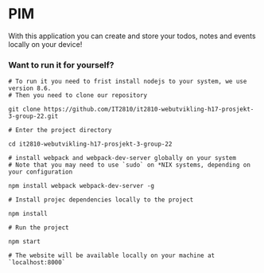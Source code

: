 # PIM

With this application you can create and store your todos, notes and events locally on your device!

### Want to run it for yourself?

```
# To run it you need to frist install nodejs to your system, we use version 8.6.
# Then you need to clone our repository

git clone https://github.com/IT2810/it2810-webutvikling-h17-prosjekt-3-group-22.git

# Enter the project directory

cd it2810-webutvikling-h17-prosjekt-3-group-22

# install webpack and webpack-dev-server globally on your system
# Note that you may need to use `sudo` on *NIX systems, depending on your configuration

npm install webpack webpack-dev-server -g

# Install projec dependencies locally to the project

npm install

# Run the project

npm start

# The website will be available locally on your machine at `localhost:8000`

```